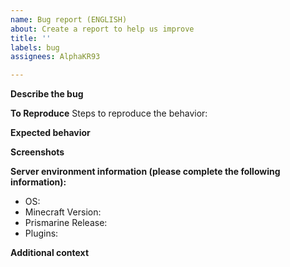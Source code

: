 ```yaml
---
name: Bug report (ENGLISH)
about: Create a report to help us improve
title: ''
labels: bug
assignees: AlphaKR93

---
```


**Describe the bug**
<!-- A clear and concise description of what the bug is. -->

**To Reproduce**
Steps to reproduce the behavior:
<!-- 1. Go to '...'
2. Click on '....'
3. Scroll down to '....'
4. See error -->

**Expected behavior**
<!-- A clear and concise description of what you expected to happen. -->

**Screenshots**
<!-- If applicable, add screenshots to help explain your problem. -->

**Server environment information (please complete the following information):**
 - OS: <!-- [e.g. Ubuntu] -->
 - Minecraft Version: <!-- [e.g. 1.18.2] -->
 - Prismarine Release: <!-- (or commit): [e.g. #128] -->
 - Plugins: <!-- [e.g. WorldEdit 7.3.0, WorldGuard 7.0.8, LuckPerms 5.4.18] -->

**Additional context**
<!-- Add any other context about the problem here. -->
